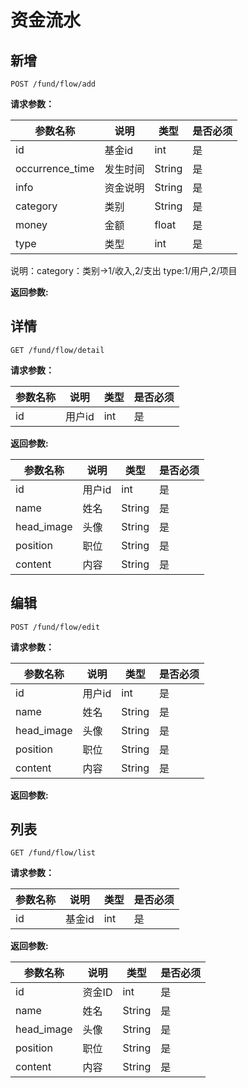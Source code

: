 # 资金流水

## 新增

	POST /fund/flow/add

**请求参数：**

|参数名称|说明|类型|是否必须|
|---|---|---|---|
|id|基金id|int|是|
|occurrence_time|发生时间|String|是|
|info|资金说明|String|是|
|category|类别|String|是|
|money|金额|float|是|
|type|类型|int|是|

说明：category：类别->1/收入,2/支出
type:1/用户,2/项目


**返回参数:**



## 详情

	GET /fund/flow/detail
	
**请求参数：**

|参数名称|说明|类型|是否必须|
|---|---|---|---|
|id|用户id|int|是|


**返回参数:**

|参数名称|说明|类型|是否必须|
|---|---|---|---|
|id|用户id|int|是|
|name|姓名|String|是|
|head_image|头像|String|是|
|position|职位|String|是|
|content|内容|String|是|

	
## 编辑

	POST /fund/flow/edit
	
**请求参数：**

|参数名称|说明|类型|是否必须|
|---|---|---|---|
|id|用户id|int|是|
|name|姓名|String|是|
|head_image|头像|String|是|
|position|职位|String|是|
|content|内容|String|是|	


**返回参数:**

	
## 列表

	GET /fund/flow/list
	
**请求参数：**

|参数名称|说明|类型|是否必须|
|---|---|---|---|
|id|基金id|int|是|


**返回参数:**

|参数名称|说明|类型|是否必须|
|---|---|---|---|
|id|资金ID|int|是|
|name|姓名|String|是|
|head_image|头像|String|是|
|position|职位|String|是|
|content|内容|String|是|